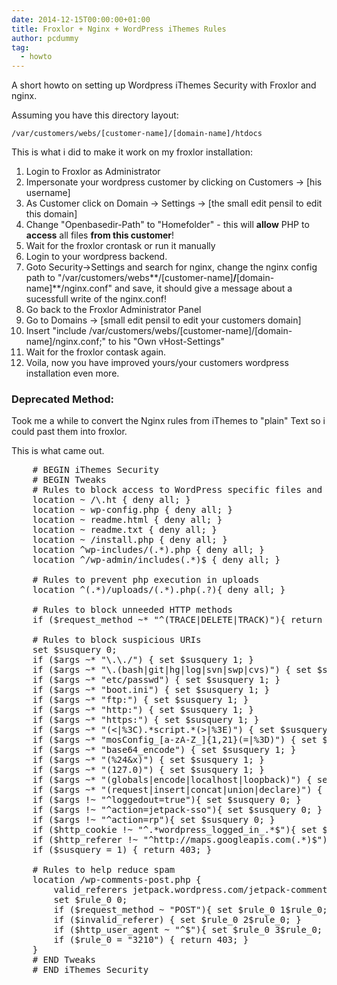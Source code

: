 ```yaml
---
date: 2014-12-15T00:00:00+01:00
title: Froxlor + Nginx + WordPress iThemes Rules
author: pcdummy
tag:
  - howto
---
```

A short howto on setting up Wordpress iThemes Security with Froxlor and nginx.

<!--more-->Assuming you have this directory layout:

    /var/customers/webs/[customer-name]/[domain-name]/htdocs

This is what i did to make it work on my froxlor installation:

1.  Login to Froxlor as Administrator
2.  Impersonate your wordpress customer by clicking on Customers -&gt; [his username]
3.  As Customer click on Domain -&gt; Settings -&gt; [the small edit pensil to edit this domain]
4.  Change &quot;Openbasedir-Path&quot; to &quot;Homefolder&quot; - this will **allow** PHP to **access** all files **from this customer**!
5.  Wait for the froxlor crontask or run it manually
6.  Login to your wordpress backend.
7.  Goto Security-&gt;Settings and search for nginx, change the nginx config path to &quot;/var/customers/webs**/[customer-name]**/**[domain-name]**/nginx.conf&quot; and save, it should give a message about a sucessfull write of the nginx.conf!
8.  Go back to the Froxlor Administrator Panel
9.  Go to Domains -&gt; [small edit pensil to edit your customers domain]
10.  Insert &quot;include /var/customers/webs/[customer-name]/[domain-name]/nginx.conf;&quot; to his &quot;Own vHost-Settings&quot;
11.  Wait for the froxlor contask again.
12.  Voila, now you have improved yours/your customers wordpress installation even more.

### Deprecated Method:

Took me a while to convert the Nginx rules from iThemes to "plain" Text so i could past them into froxlor.

This is what came out.

<pre class="brush:plain;">
    # BEGIN iThemes Security
    # BEGIN Tweaks
    # Rules to block access to WordPress specific files and wp-includes
    location ~ /\.ht { deny all; }
    location ~ wp-config.php { deny all; }
    location ~ readme.html { deny all; }
    location ~ readme.txt { deny all; }
    location ~ /install.php { deny all; }
    location ^wp-includes/(.*).php { deny all; }
    location ^/wp-admin/includes(.*)$ { deny all; }

    # Rules to prevent php execution in uploads
    location ^(.*)/uploads/(.*).php(.?){ deny all; }

    # Rules to block unneeded HTTP methods
    if ($request_method ~* &quot;^(TRACE|DELETE|TRACK)&quot;){ return 403; }

    # Rules to block suspicious URIs
    set $susquery 0;
    if ($args ~* &quot;\.\./&quot;) { set $susquery 1; }
    if ($args ~* &quot;\.(bash|git|hg|log|svn|swp|cvs)&quot;) { set $susquery 1; }
    if ($args ~* &quot;etc/passwd&quot;) { set $susquery 1; }
    if ($args ~* &quot;boot.ini&quot;) { set $susquery 1; }
    if ($args ~* &quot;ftp:&quot;) { set $susquery 1; }
    if ($args ~* &quot;http:&quot;) { set $susquery 1; }
    if ($args ~* &quot;https:&quot;) { set $susquery 1; }
    if ($args ~* &quot;(&lt;|%3C).*script.*(&gt;|%3E)&quot;) { set $susquery 1; }
    if ($args ~* &quot;mosConfig_[a-zA-Z_]{1,21}(=|%3D)&quot;) { set $susquery 1; }
    if ($args ~* &quot;base64_encode&quot;) { set $susquery 1; }
    if ($args ~* &quot;(%24&amp;x)&quot;) { set $susquery 1; }
    if ($args ~* &quot;(127.0)&quot;) { set $susquery 1; }
    if ($args ~* &quot;(globals|encode|localhost|loopback)&quot;) { set $susquery 1; }
    if ($args ~* &quot;(request|insert|concat|union|declare)&quot;) { set $susquery 1; }
    if ($args !~ &quot;^loggedout=true&quot;){ set $susquery 0; }
    if ($args !~ &quot;^action=jetpack-sso&quot;){ set $susquery 0; }
    if ($args !~ &quot;^action=rp&quot;){ set $susquery 0; }
    if ($http_cookie !~ &quot;^.*wordpress_logged_in_.*$&quot;){ set $susquery 0; }
    if ($http_referer !~ &quot;^http://maps.googleapis.com(.*)$&quot;){ set $susquery 0; }
    if ($susquery = 1) { return 403; }

    # Rules to help reduce spam
    location /wp-comments-post.php {
        valid_referers jetpack.wordpress.com/jetpack-comment/ *.smile4.at;
        set $rule_0 0;
        if ($request_method ~ &quot;POST&quot;){ set $rule_0 1$rule_0; }
        if ($invalid_referer) { set $rule_0 2$rule_0; }
        if ($http_user_agent ~ &quot;^$&quot;){ set $rule_0 3$rule_0; }
        if ($rule_0 = &quot;3210&quot;) { return 403; }
    }
    # END Tweaks
    # END iThemes Security</pre>
